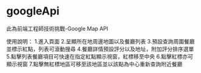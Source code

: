 # googleApi

 此為前端工程師技術挑戰-Google Map API
 
 使用說明：
 1.進入頁面
 2.呈顯所在地周邊地圖以及餐廳列表
 3.預設查詢周圍餐廳並標示紅點，列表可滾動搜尋
 4.餐廳詳情預設評分以及地址，附加評分排序選單
 5.點擊列表餐廳項目可快速在指定紅點顯示視窗，紅標移至中央
 6.點擊紅標亦可顯示視窗
 7.點擊無紅標地區可移至該地區並以該點為中心重新查詢附近餐廳
